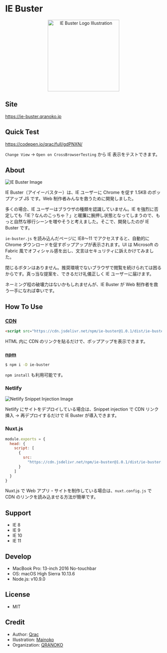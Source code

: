 # IE Buster

<p align="center">
  <img width="230" src="https://i.gyazo.com/a238286ee75bc88afb08abb435192bf1.png" alt="IE Buster Logo Illustration">
</p>

## Site

https://ie-buster.qranoko.jp

## Quick Test

https://codepen.io/qrac/full/gdPNXN/

`Change View` → `Open on CrossBrowserTesting` から IE 表示をテストできます。

## About

![IE Buster Image](https://i.gyazo.com/a8e2283b557bda08820bf938b9288546.png)

IE Buster（アイイーバスター）は、IE ユーザーに Chrome を促す 1.5KB のポップアップ JS です。Web 制作者みんなを救うために開発しました。

多くの場合、IE ユーザーはブラウザの種類を認識していません。IE を強烈に否定しても「IE？なんのこっちゃ？」と暖簾に腕押し状態となってしまうので、もっと自然な移行シーンを増やそうと考えました。そこで、開発したのが IE Buster です。

`ie-buster.js` を読み込んだページに IE8〜11 でアクセスすると、自動的に Chrome ダウンロードを促すポップアップが表示されます。UI は Microsoft の Fabric 風でオフィシャル感を出し、文言はセキュリティに訴えかけてみました。

閉じるボタンはありません。推奨環境でないブラウザで閲覧を続けられては困るからです。真っ当な提案を、できるだけ礼儀正しく IE ユーザーに届けます。

ネーミング程の破壊力はないかもしれませんが、IE Buster が Web 制作者を救う一手になれば幸いです。

## How To Use

### [CDN](https://www.jsdelivr.com/package/npm/ie-buster)

```html
<script src="https://cdn.jsdelivr.net/npm/ie-buster@1.0.1/dist/ie-buster.min.js"></script>
```

HTML 内に CDN のリンクを貼るだけで、ポップアップを表示できます。

### [npm](https://www.npmjs.com/package/ie-buster)

```bash
$ npm i -D ie-buster
```

`npm install` も利用可能です。

### Netlify

![Netlify Snippet Injection Image](https://i.gyazo.com/ef81f2d9153b817a5a1b851656289d75.png)

Netlify にサイトをデプロイしている場合は、Snippet injection で CDN リンク挿入 → 再デプロイするだけで IE Buster が導入できます。

### Nuxt.js

```js
module.exports = {
  head: {
    script: [
      {
        src:
          "https://cdn.jsdelivr.net/npm/ie-buster@1.0.1/dist/ie-buster.min.js"
      }
    ]
  }
}
```

Nuxt.js で Web アプリ・サイトを制作している場合は、`nuxt.config.js` で CDN のリンクを読み込ませる方法が簡単です。

## Support

- IE 8
- IE 9
- IE 10
- IE 11

## Develop

- MacBook Pro: 13-inch 2016 No-touchbar
- OS: macOS High Sierra 10.13.6
- Node.js: v10.9.0

## License

- MIT

## Credit

- Author: [Qrac](https://qrac.jp)
- Illustration: [Mainoko](https://twitter.com/CreamyMainoko)
- Organization: [QRANOKO](https://qranoko.jp)
